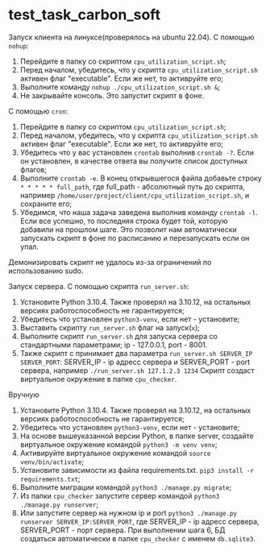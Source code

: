 # test_task_carbon_soft

Запуск клиента на линуксе(проверялось на ubuntu 22.04).
С помощью `nohup`:
1) Перейдите в папку со скриптом `cpu_utilization_script.sh`;
2) Перед началом, убедитесь, что у скрипта `cpu_utilization_script.sh` активен флаг "executable". Если же нет, то активруйте его;
3) Выполните команду `nohup ./cpu_utilization_script.sh &`;
4) Не закрывайте консоль.
Это запустит скрипт в фоне.

С помощью `cron`:
1) Перейдите в папку со скриптом `cpu_utilization_script.sh`;
2) Перед началом, убедитесь, что у скрипта `cpu_utilization_script.sh` активен флаг "executable". Если же нет, то активруйте его;
3) Убедитесь что у вас установлен `crontab` выполнив `crontab -?`. Если он установлен, в качестве ответа вы получите список доступных флагов;
4) Выполните `crontab -e`. В конец открывшегося файла добавьте строку `* * * * * full_path`, где full_path - абсолютный путь до скрипта, например `/home/user/project/client/cpu_utilization_script.sh`, и сохраните его;
5) Убедимся, что наша задача заведена выполнив команду `crontab -l`. Если все успешно, то последняя строка будет той, которую добавили на прошлом шаге.
Это позволит нам автоматически запускать скрипт в фоне по расписанию и перезапускать если он упал.

Демонизировать скрипт не удалось из-за ограничений по использованию sudo.

Запуск сервера.
С помощью скрипта `run_server.sh`:
1) Установите Python 3.10.4. Также проверял на 3.10.12, на остальных версиях работоспособность не гарантируется;
2) Убедитесь что установлен `python3-venv`, если нет - установите;
3) Выставить скрипту `run_server.sh` флаг на запуск(`x`);
4) Выполните скрипт `run_server.sh` для запуска сервера со стандартными параметрами; ip - 127.0.0.1, port - 8001.
5) Также скрипт с принимает два параметра `run_server.sh SERVER_IP SERVER_PORT`: SERVER_IP - ip адресс сервера и SERVER_PORT - port сервера, например `./run_server.sh 127.1.2.3 1234`
Скрипт создаст виртуальное окружение в папке `cpu_checker`.

Вручную
1) Установите Python 3.10.4. Также проверял на 3.10.12, на остальных версиях работоспособность не гарантируется;
2) Убедитесь что установлен `python3-venv`, если нет - установите;
3) На основе вышеуказанной версии Python, в папке server, создайте виртуальное окружение командой `python3 -m venv venv`;
4) Активируйте виртуальное окружение командой `source venv/bin/activate`;
5) Установите зависимости из файла requirements.txt. `pip3 install -r requirements.txt`;
6) Выполните миграции командой `python3 ./manage.py migrate`;
7) Из папки `cpu_checker` запустите сервер командой `python3 ./manage.py runserver`;
8) Или запустите сервер на нужном ip и port `python3 ./manage.py runserver SERVER_IP:SERVER_PORT`, где SERVER_IP - ip адресс сервера, SERVER_PORT - порт сервера.
При выполнении шага 6, БД создаться автоматически в папке `cpu_checker` с именем `db.sqlite3`.
